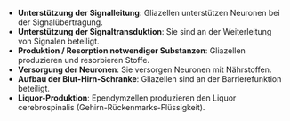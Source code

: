 - **Unterstützung der Signalleitung**: Gliazellen unterstützen Neuronen bei der Signalübertragung.
- **Unterstützung der Signaltransduktion**: Sie sind an der Weiterleitung von Signalen beteiligt.
- **Produktion / Resorption notwendiger Substanzen**: Gliazellen produzieren und resorbieren Stoffe.
- **Versorgung der Neuronen**: Sie versorgen Neuronen mit Nährstoffen.
- **Aufbau der Blut-Hirn-Schranke**: Gliazellen sind an der Barrierefunktion beteiligt.
- **Liquor-Produktion**: Ependymzellen produzieren den Liquor cerebrospinalis (Gehirn-Rückenmarks-Flüssigkeit).
